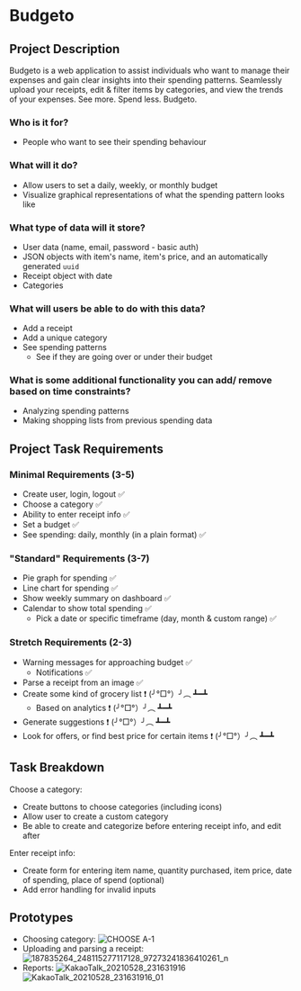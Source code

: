 # Budgeto

## Project Description
Budgeto is a web application to assist individuals who want to manage their expenses and gain clear insights into their spending patterns. Seamlessly upload your receipts, edit & filter items by categories, and view the trends of your expenses. See more. Spend less. Budgeto.

### Who is it for?
* People who want to see their spending behaviour

### What will it do?
* Allow users to set a daily, weekly, or monthly budget
* Visualize graphical representations of what the spending pattern looks like

### What type of data will it store?
* User data (name, email, password - basic auth)
* JSON objects with item's name, item's price, and an automatically generated `uuid`
* Receipt object with date
* Categories

### What will users be able to do with this data?
* Add a receipt
* Add a unique category
* See spending patterns
     * See if they are going over or under their budget

### What is some additional functionality you can add/ remove based on time constraints?
* Analyzing spending patterns
* Making shopping lists from previous spending data

## Project Task Requirements

### Minimal Requirements (3-5)
* Create user, login, logout ✅
* Choose a category ✅
* Ability to enter receipt info ✅
* Set a budget ✅
* See spending: daily, monthly (in a plain format) ✅

### "Standard" Requirements (3-7)
* Pie graph for spending ✅
* Line chart for spending ✅
* Show weekly summary on dashboard ✅
* Calendar to show total spending ✅
     * Pick a date or specific timeframe (day, month & custom range) ✅

### Stretch Requirements (2-3)
* Warning messages for approaching budget ✅
     * Notifications ✅
* Parse a receipt from an image ✅
* Create some kind of grocery list ❗ (╯°□°）╯︵ ┻━┻
     * Based on analytics ❗ (╯°□°）╯︵ ┻━┻
* Generate suggestions ❗ (╯°□°）╯︵ ┻━┻
* Look for offers, or find best price for certain items ❗ (╯°□°）╯︵ ┻━┻

## Task Breakdown
Choose a category:
* Create buttons to choose categories (including icons)
* Allow user to create a custom category
* Be able to create and categorize before entering receipt info, and edit after

Enter receipt info:
* Create form for entering item name, quantity purchased, item price, date of spending, place of spend (optional)
* Add error handling for invalid inputs

## Prototypes
* Choosing category:
     ![CHOOSE A-1](https://user-images.githubusercontent.com/48393923/119927080-9211b680-bf2d-11eb-9fd1-2a497b693987.jpg)
* Uploading and parsing a receipt:
     ![187835264_248115277117128_97273241836410261_n](https://user-images.githubusercontent.com/37598987/120057173-e84a2c80-bff5-11eb-9891-ce067d19a010.jpg)
* Reports:
    ![KakaoTalk_20210528_231631916](https://user-images.githubusercontent.com/35110824/120060226-5e0cc300-c00b-11eb-8b3d-21fb815a46de.jpg)
    ![KakaoTalk_20210528_231631916_01](https://user-images.githubusercontent.com/35110824/120060227-5ea55980-c00b-11eb-9ae5-d972d288d40f.jpg)


